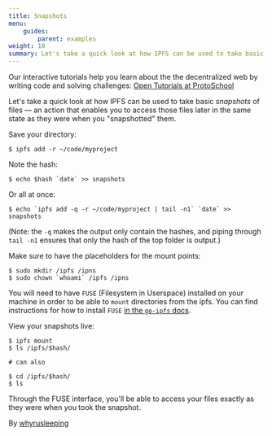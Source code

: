 ```yaml
---
title: Snapshots
menu:
    guides:
        parent: examples
weight: 10
summary: Let's take a quick look at how IPFS can be used to take basic *snapshots* of files — an action that enables you to access those files later in the same state as they were when you "snapshotted" them…
---
```


<div class="alert alert-info">
Our interactive tutorials help you learn about the the decentralized web by writing code and solving challenges:
<a class="button button-primary" href="https://proto.school/#/tutorials" role="button" target="_blank">Open Tutorials at ProtoSchool</a> &nbsp;<i class="fa fa-external-link-square-alt"></i>
</div>

Let's take a quick look at how IPFS can be used to take basic *snapshots* of files — an action that enables you to access those files later in the same state as they were when you "snapshotted" them.

Save your directory:
```
$ ipfs add -r ~/code/myproject
```

Note the hash:
```
$ echo $hash `date` >> snapshots
```


Or all at once:
```
$ echo `ipfs add -q -r ~/code/myproject | tail -n1` `date` >> snapshots
```
(Note: the `-q` makes the output only contain the hashes, and piping through
`tail -n1` ensures that only the hash of the top folder is output.)

Make sure to have the placeholders for the mount points:
```
$ sudo mkdir /ipfs /ipns
$ sudo chown `whoami` /ipfs /ipns
```

You will need to have `FUSE` (Filesystem in Userspace) installed on your machine in order to be able to `mount` directories from the ipfs. You can find instructions for how to install `FUSE` [in the `go-ipfs` docs](https://github.com/ipfs/go-ipfs/blob/master/docs/fuse.md).


View your snapshots live:
```
$ ipfs mount
$ ls /ipfs/$hash/

# can also

$ cd /ipfs/$hash/
$ ls
```

Through the FUSE interface, you'll be able to access your files exactly as
they were when you took the snapshot.

By [whyrusleeping](http://github.com/whyrusleeping)
